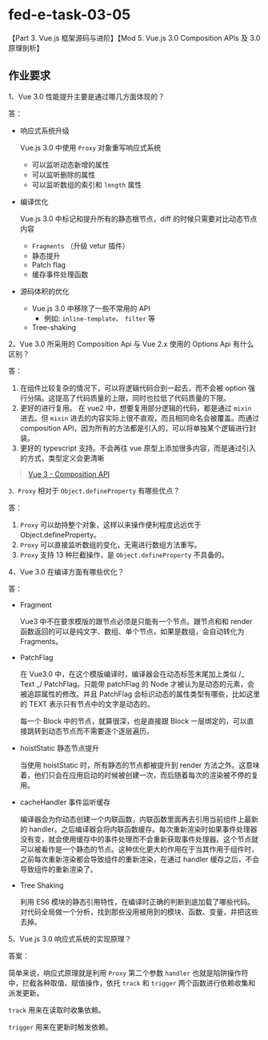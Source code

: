 # fed-e-task-03-05

【Part 3. Vue.js 框架源码与进阶】【Mod 5. Vue.js 3.0 Composition APIs 及 3.0 原理剖析】

## 作业要求

1、Vue 3.0 性能提升主要是通过哪几方面体现的？

答：

- 响应式系统升级

  Vue.js 3.0 中使用 `Proxy` 对象重写响应式系统

  - 可以监听动态新增的属性
  - 可以监听删除的属性
  - 可以监听数组的索引和 `length` 属性

- 编译优化

  Vue.js 3.0 中标记和提升所有的静态根节点，diff 的时候只需要对比动态节点内容

  - `Fragments` （升级 vetur 插件）
  - 静态提升
  - Patch flag
  - 缓存事件处理函数

- 源码体积的优化
  - Vue.js 3.0 中移除了一些不常用的 API
    - 例如: `inline-template`、 `filter` 等
  - Tree-shaking

2、Vue 3.0 所采用的 Composition Api 与 Vue 2.x 使用的 Options Api 有什么区别？

答：

1. 在组件比较复杂的情况下，可以将逻辑代码合到一起去，而不会被 option 强行分隔。这提高了代码质量的上限，同时也拉低了代码质量的下限。
2. 更好的进行复用。
   在 vue2 中，想要复用部分逻辑的代码，都是通过 `mixin` 进去。但 `mixin` 进去的内容实际上很不直观，而且相同命名会被覆盖。而通过 composition API，因为所有的方法都是引入的，可以将单独某个逻辑进行封装。
3. 更好的 typescript 支持。不会再往 vue 原型上添加很多内容，而是通过引入的方式，类型定义会更清晰

> [Vue 3 - Composition API](https://v3.vuejs.org/guide/composition-api-introduction.html#why-composition-api)

`3、Proxy` 相对于 `Object.defineProperty` 有哪些优点？

答：

1. `Proxy` 可以劫持整个对象，这样以来操作便利程度远远优于 Object.defineProperty。
2. `Proxy` 可以直接监听数组的变化，无需进行数组方法重写。
3. `Proxy` 支持 13 种拦截操作，是 `Object.defineProperty` 不具备的。

4、Vue 3.0 在编译方面有哪些优化？

答：

- Fragment

  Vue3 中不在要求模版的跟节点必须是只能有一个节点。跟节点和和 render 函数返回的可以是纯文字、数组、单个节点，如果是数组，会自动转化为 Fragments。

- PatchFlag

  在 Vue3.0 中，在这个模版编译时，编译器会在动态标签末尾加上类似 /_ Text _/ PatchFlag。只能带 patchFlag 的 Node 才被认为是动态的元素，会被追踪属性的修改。并且 PatchFlag 会标识动态的属性类型有哪些，比如这里 的 TEXT 表示只有节点中的文字是动态的。

  每一个 Block 中的节点，就算很深，也是直接跟 Block 一层绑定的，可以直接跳转到动态节点而不需要逐个逐层遍历。

- hoistStatic 静态节点提升

  当使用 hoistStatic 时，所有静态的节点都被提升到 render 方法之外。这意味着，他们只会在应用启动的时候被创建一次，而后随着每次的渲染被不停的复用。

- cacheHandler 事件监听缓存

  编译器会为你动态创建一个内联函数，内联函数里面再去引用当前组件上最新的 handler。之后编译器会将内联函数缓存。每次重新渲染时如果事件处理器没有变，就会使用缓存中的事件处理而不会重新获取事件处理器。这个节点就可以被看作是一个静态的节点。这种优化更大的作用在于当其作用于组件时，之前每次重新渲染都会导致组件的重新渲染，在通过 handler 缓存之后，不会导致组件的重新渲染了。

- Tree Shaking

  利用 ES6 模块的静态引用特性，在编译时正确的判断到底加载了哪些代码。对代码全局做一个分析，找到那些没用被用到的模块、函数、变量，并把这些去掉。

5、Vue.js 3.0 响应式系统的实现原理？

答案：

简单来说，响应式原理就是利用 `Proxy` 第二个参数 `handler` 也就是陷阱操作符中，拦截各种取值、赋值操作，依托 `track` 和 `trigger` 两个函数进行依赖收集和派发更新。

`track` 用来在读取时收集依赖。

`trigger` 用来在更新时触发依赖。
